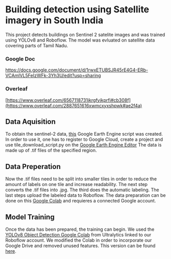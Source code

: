 # Building detection using Satellite imagery in South India
This project detects buildings on Sentinel 2 satelite images and was trained using YOLOv8 and Roboflow. The model was evluated on satellite data covering parts of Tamil Nadu.
### Google Doc
 https://docs.google.com/document/d/1rwxETUBSJR45rE4G4-ERb-VCAmlVL5FeIzWFk-3Yh3U/edit?usp=sharing
### Overleaf 
 [https://www.overleaf.com/6567118731jkrgfyjkprfj#cb308f](https://www.overleaf.com/2887651616xwmcxyxshpwk#ae2f4a)
## Data Aquisition
To obtain the sentinel-2 data, [this](data/tile_download_script.py) Google Earth Engine script was created. In order to use it, one has to register to Google Cloud, create a project and use tile_download_script.py on the [Google Earth Engine Editor](https://code.earthengine.google.com. )
The data is made up of .tif files of the specified region.
## Data Preperation
Now the .tif files need to be split into smaller tiles in order to reduce the amount of labels on one tile and increase readability. The next step converts the .tif files into .jpg. The third does the automatic labeling. The last steps upload the labeled data to Roboflow. The data preparation can be done on this [Google Colab](data/TileConvertingAndLabeling.ipynb) and requieres a connected Google account.
## Model Training
Once the data has been prepared, the training can begin. We used the [YOLOv8 Object Detection Google Colab](https://colab.research.google.com/github/roboflow-ai/notebooks/blob/main/notebooks/train-yolov8-object-detection-on-custom-dataset.ipynb) from Ultralytics linked to our Roboflow account. We modified the Colab in order to incorporate our Google Drive and removed unused features. This version can be found [here](training/modified_yolov8_object_detection.ipynb). 
